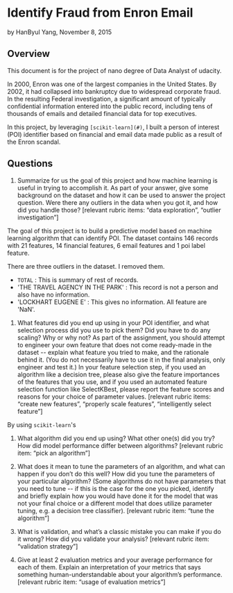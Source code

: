 Identify Fraud from Enron Email
========================================================
by HanByul Yang, November 8, 2015

## Overview ##
This document is for the project of nano degree of Data Analyst of udacity.

In 2000, Enron was one of the largest companies in the United States. By 2002, it had collapsed into bankruptcy due to widespread corporate fraud. In the resulting Federal investigation, a significant amount of typically confidential information entered into the public record, including tens of thousands of emails and detailed financial data for top executives. 

In this project, by leveraging `[scikit-learn](#)`,  I built a person of interest (POI) identifier based on financial and email data made public as a result of the Enron scandal.

## Questions ##

1. Summarize for us the goal of this project and how machine learning is useful in trying to accomplish it. As part of your answer, give some background on the dataset and how it can be used to answer the project question. Were there any outliers in the data when you got it, and how did you handle those?  [relevant rubric items: “data exploration”, “outlier investigation”]

The goal of this project is to build a predictive model based on machine learning algorithm that can identify POI. The dataset contains 146 records with 21 features, 14 financial features, 6 email features and 1 poi label feature.

There are three outliers in the dataset. I removed them.
* `TOTAL` : This is summary of rest of records.
* 'THE TRAVEL AGENCY IN THE PARK' : This record is not a person and also have no information.
* 'LOCKHART EUGENE E' : This gives no information. All feature are 'NaN'.

1. What features did you end up using in your POI identifier, and what selection process did you use to pick them? Did you have to do any scaling? Why or why not? As part of the assignment, you should attempt to engineer your own feature that does not come ready-made in the dataset -- explain what feature you tried to make, and the rationale behind it. (You do not necessarily have to use it in the final analysis, only engineer and test it.) In your feature selection step, if you used an algorithm like a decision tree, please also give the feature importances of the features that you use, and if you used an automated feature selection function like SelectKBest, please report the feature scores and reasons for your choice of parameter values.  [relevant rubric items: “create new features”, “properly scale features”, “intelligently select feature”]

By using `scikit-learn`'s 

1. What algorithm did you end up using? What other one(s) did you try? How did model performance differ between algorithms?  [relevant rubric item: “pick an algorithm”]

1. What does it mean to tune the parameters of an algorithm, and what can happen if you don’t do this well?  How did you tune the parameters of your particular algorithm? (Some algorithms do not have parameters that you need to tune -- if this is the case for the one you picked, identify and briefly explain how you would have done it for the model that was not your final choice or a different model that does utilize parameter tuning, e.g. a decision tree classifier).  [relevant rubric item: “tune the algorithm”]

1. What is validation, and what’s a classic mistake you can make if you do it wrong? How did you validate your analysis?  [relevant rubric item: “validation strategy”]

1. Give at least 2 evaluation metrics and your average performance for each of them.  Explain an interpretation of your metrics that says something human-understandable about your algorithm’s performance. [relevant rubric item: “usage of evaluation metrics”]